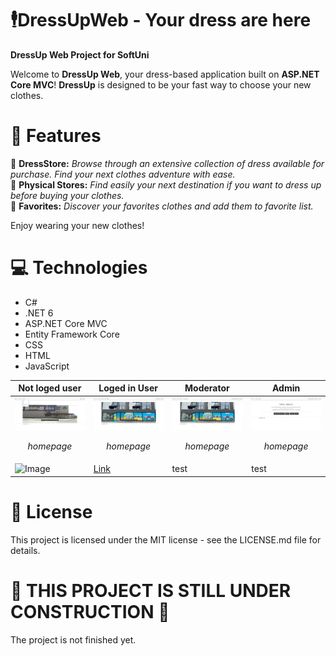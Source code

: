 # 🕴️DressUpWeb - Your dress are here
**DressUp Web Project for SoftUni**

Welcome to **DressUp Web**, your dress-based application built on **ASP.NET Core MVC**! **DressUp** is designed to be your fast way to choose your new clothes.

# 📖 Features
🏪 **DressStore:** *Browse through an extensive collection of dress available for purchase. Find your next clothes adventure with ease.* <br>
📄 **Physical Stores:** *Find easily your next destination if you want to dress up before buying your clothes.* <br>
📌 **Favorites:** *Discover your favorites clothes and add them to favorite list.* <br>

Enjoy wearing your new clothes!

# 💻 Technologies
- C#
- .NET 6
- ASP.NET Core MVC
- Entity Framework Core
- CSS
- HTML
- JavaScript


| **Not loged user**                                                                          | **Loged in User**                                                           | **Moderator** | **Admin** |
| ------------------------------------------------------------------------------------------- | --------------------------------------------------------------------------- |---------------|-----------|
| <img src="https://github.com/MDimidov/DressUpWeb/blob/main/WebSIteImages/homepage.png" alt="homepage"> <p align="center">*homepage*</p> | <img src="https://github.com/MDimidov/DressUpWeb/blob/main/WebSIteImages/homepageUser.png" alt="homepageUser"> <p align="center">*homepage*</p> | <img src="https://github.com/MDimidov/DressUpWeb/blob/main/WebSIteImages/homepageModerator.png" alt="homepageModerator"> <p align="center">*homepage*</p> | <img src="https://github.com/MDimidov/DressUpWeb/blob/main/WebSIteImages/homepageAdmin.png" alt="homepageAdmin"> <p align="center">*homepage*</p> |
| <img src="https://favicon.io/assets/static/index-generate-from-emoji.2f2d982.a63b2d23076ae3098ef8b64b550e2753.png" alt="Image"> | <a href="https://softuni.bg/certificates/details/232342/01655e72"> Link </a> | test | test|


# 📄 License
This project is licensed under the MIT license - see the LICENSE.md file for details.

# :construction: THIS PROJECT IS STILL UNDER CONSTRUCTION :construction:
The project is not finished yet.
